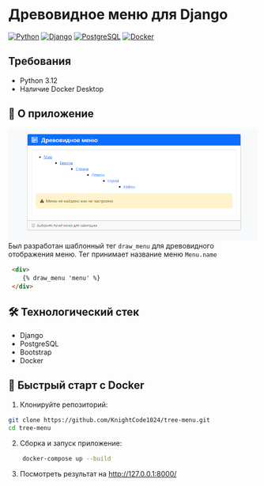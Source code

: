 # Древовидное меню для Django

[![Python](https://img.shields.io/badge/Python-3.10%2B-blue)](https://python.org)
[![Django](https://img.shields.io/badge/Django-4.2%2B-green)](https://djangoproject.com)
[![PostgreSQL](https://img.shields.io/badge/PostgreSQL-15%2B-blue)](https://www.postgresql.org)
[![Docker](https://img.shields.io/badge/Docker-24.0%2B-blue)](https://www.docker.com)

## Требования
- Python 3.12
- Наличие Docker Desktop 

## 🌟 О приложение
![](example.png)
Был разработан шаблонный тег `draw_menu` для древовидного отображения меню. Тег принимает название меню `Menu.name`

```html
 <div>
    {% draw_menu 'menu' %}
 </div>
```

## 🛠 Технологический стек
- Django 
- PostgreSQL 
- Bootstrap 
- Docker

## 🚀 Быстрый старт с Docker

1. Клонируйте репозиторий:
```bash
git clone https://github.com/KnightCode1024/tree-menu.git
cd tree-menu
```

2. Сборка и запуск приложение:
```bash
    docker-compose up --build
```

3. Посмотреть результат на http://127.0.0.1:8000/
